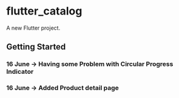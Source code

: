 # flutter_catalog

A new Flutter project.

## Getting Started

### 16 June -> Having some Problem with Circular Progress Indicator
### 16 June -> Added Product detail page
